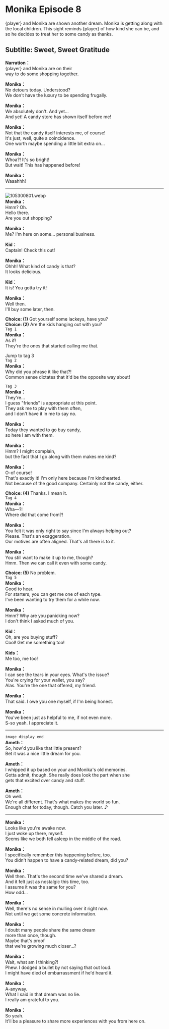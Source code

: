 # Monika Episode 8
{player} and Monika are shown another dream. Monika is getting along with the local children. This sight reminds {player} of how kind she can be, and so he decides to treat her to some candy as thanks. 
  
## Subtitle: Sweet, Sweet Gratitude
  
**Narration：**  
{player} and Monika are on their  
way to do some shopping together.  
  
**Monika：**  
No detours today. Understood?  
We don't have the luxury to be spending frugally.  
  
**Monika：**  
We absolutely don't. And yet...  
And yet! A candy store has shown itself before me!  
  
**Monika：**  
Not that the candy itself interests me, of course!  
It's just, well, quite a coincidence.  
One worth maybe spending a little bit extra on...  
  
**Monika：**  
Whoa?! It's so bright!  
But wait! This has happened before!  
  
**Monika：**  
Waaahhh!  
  

---  
  
![105300801.webp](https://redive.estertion.win/card/story/105300801.webp)  
**Monika：**  
Hmm? Oh.  
Hello there.  
Are you out shopping?  
  
**Monika：**  
Me? I'm here on some... personal business.  
  
**Kid：**  
Captain! Check this out!  
  
**Monika：**  
Ohhh! What kind of candy is that?  
It looks delicious.  
  
**Kid：**  
It is! You gotta try it!  
  
**Monika：**  
Well then.  
I'll buy some later, then.  
  
**Choice: (1)**  Got yourself some lackeys, have you?  
**Choice: (2)**  Are the kids hanging out with you?  
`Tag 1`  
**Monika：**  
As if!  
They're the ones that started calling me that.  
  
Jump to tag 3  
`Tag 2`  
**Monika：**  
Why did you phrase it like that?!  
Common sense dictates that it'd be the opposite way about!  
  
`Tag 3`  
**Monika：**  
They're...  
I guess \"friends\" is appropriate at this point.  
They ask me to play with them often,  
and I don't have it in me to say no.  
  
**Monika：**  
Today they wanted to go buy candy,  
so here I am with them.  
  
**Monika：**  
Hmm? I might complain,  
but the fact that I go along with them makes me kind?  
  
**Monika：**  
O-of course!  
That's exactly it! I'm only here because I'm kindhearted.  
Not because of the good company. Certainly not the candy, either.  
  
**Choice: (4)**  Thanks. I mean it.  
`Tag 4`  
**Monika：**  
Wha—?!  
Where did that come from?!  
  
**Monika：**  
You felt it was only right to say since I'm always helping out?  
Please. That's an exaggeration.  
Our motives are often aligned. That's all there is to it.  
  
**Monika：**  
You still want to make it up to me, though?  
Hmm. Then we can call it even with some candy.  
  
**Choice: (5)**  No problem.  
`Tag 5`  
**Monika：**  
Good to hear.  
For starters, you can get me one of each type.  
I've been wanting to try them for a while now.  
  
**Monika：**  
Hmm? Why are you panicking now?  
I don't think I asked much of you.  
  
**Kid：**  
Oh, are you buying stuff?  
Cool! Get me something too!  
  
**Kids：**  
Me too, me too!  
  
**Monika：**  
I can see the tears in your eyes. What's the issue?  
You're crying for your wallet, you say?  
Alas. You're the one that offered, my friend.  
  
**Monika：**  
That said. I owe you one myself, if I'm being honest.  
  
**Monika：**  
You've been just as helpful to me, if not even more.  
S-so yeah. I appreciate it.  
  

---  
  
`image display end`  
**Ameth：**  
So, how'd you like that little present?  
Bet it was a nice little dream for you.  
  
**Ameth：**  
I whipped it up based on your and Monika's old memories.  
Gotta admit, though. She really does look the part when she  
gets that excited over candy and stuff.  
  
**Ameth：**  
Oh well.  
We're all different. That's what makes the world so fun.  
Enough chat for today, though. Catch you later. ♪  
  

---  
  
**Monika：**  
Looks like you're awake now.  
I just woke up there, myself.  
Seems like we both fell asleep in the middle of the road.  
  
**Monika：**  
I specifically remember this happening before, too.  
You didn't happen to have a candy-related dream, did you?  
  
**Monika：**  
Well then. That's the second time we've shared a dream.  
And it felt just as nostalgic this time, too.  
I assume it was the same for you?  
How odd...  
  
**Monika：**  
Well, there's no sense in mulling over it right now.  
Not until we get some concrete information.  
  
**Monika：**  
I doubt many people share the same dream  
more than once, though.  
Maybe that's proof  
that we're growing much closer...?  
  
**Monika：**  
Wait, what am I thinking?!  
Phew. I dodged a bullet by not saying that out loud.  
I might have died of embarrassment if he'd heard it.  
  
**Monika：**  
A-anyway.  
What I said in that dream was no lie.  
I really am grateful to you.  
  
**Monika：**  
So yeah.  
It'll be a pleasure to share more experiences with you from here on.  
